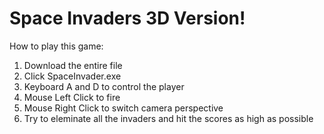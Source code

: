 # Space Invaders 3D Version!
How to play this game:
  1. Download the entire file
  2. Click SpaceInvader.exe
  3. Keyboard A and D to control the player
  4. Mouse Left Click to fire
  5. Mouse Right Click to switch camera perspective
  6. Try to eleminate all the invaders and hit the scores as high as possible
